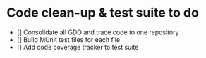 # Code clean-up & test suite to do
- [] Consolidate all GDO and trace code to one repository
- [] Build MUnit test files for each file
- [] Add code coverage tracker to test suite
